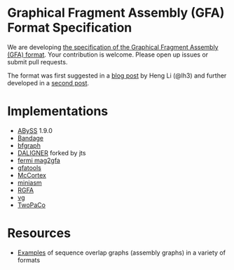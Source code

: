 # Graphical Fragment Assembly (GFA) Format Specification

We are developing [the specification of the Graphical Fragment Assembly (GFA) format](GFA-spec.md). Your contribution is welcome. Please open up issues or submit pull requests. 

The format was first suggested in a [blog post](http://lh3.github.io/2014/07/19/a-proposal-of-the-grapical-fragment-assembly-format/) by Heng Li (@lh3) and further developed in a [second post](http://lh3.github.io/2014/07/23/first-update-on-gfa/).

# Implementations

+ [ABySS](https://github.com/bcgsc/abyss) 1.9.0
+ [Bandage](https://rrwick.github.io/Bandage/)
+ [bfgraph](https://github.com/pmelsted/bfgraph)
+ [DALIGNER](https://github.com/jts/daligner) forked by jts
+ [fermi mag2gfa](https://github.com/lh3/mag2gfa)
+ [gfatools](https://github.com/lh3/gfatools)
+ [McCortex](https://github.com/mcveanlab/mccortex)
+ [miniasm](https://github.com/lh3/miniasm)
+ [RGFA](https://github.com/ggonnella/RGFA)
+ [vg](https://github.com/ekg/vg) 
+ [TwoPaCo](https://github.com/medvedevgroup/TwoPaCo)

# Resources

+ [Examples](https://github.com/sjackman/assembly-graph) of sequence overlap graphs (assembly graphs) in a variety of formats
